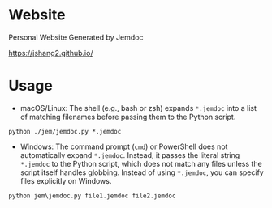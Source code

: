 # Website
Personal Website Generated by Jemdoc

https://jshang2.github.io/

# Usage
- macOS/Linux: The shell (e.g., bash or zsh) expands `*.jemdoc` into a list of matching filenames before passing them to the Python script.

`python ./jem/jemdoc.py *.jemdoc`

- Windows: The command prompt (`cmd`) or PowerShell does not automatically expand `*.jemdoc`. Instead, it passes the literal string `*.jemdoc` to the Python script, which does not match any files unless the script itself handles globbing. Instead of using `*.jemdoc`, you can specify files explicitly on Windows.

 `python jem\jemdoc.py file1.jemdoc file2.jemdoc`